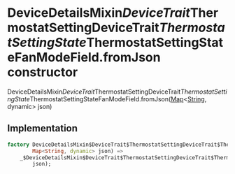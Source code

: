 


# DeviceDetailsMixin$DeviceTrait$ThermostatSettingDeviceTrait$ThermostatSettingState$ThermostatSettingStateFanModeField.fromJson constructor







DeviceDetailsMixin$DeviceTrait$ThermostatSettingDeviceTrait$ThermostatSettingState$ThermostatSettingStateFanModeField.fromJson([Map](https://api.flutter.dev/flutter/dart-core/Map-class.html)&lt;[String](https://api.flutter.dev/flutter/dart-core/String-class.html), dynamic> json)





## Implementation

```dart
factory DeviceDetailsMixin$DeviceTrait$ThermostatSettingDeviceTrait$ThermostatSettingState$ThermostatSettingStateFanModeField.fromJson(
        Map<String, dynamic> json) =>
    _$DeviceDetailsMixin$DeviceTrait$ThermostatSettingDeviceTrait$ThermostatSettingState$ThermostatSettingStateFanModeFieldFromJson(
        json);
```







